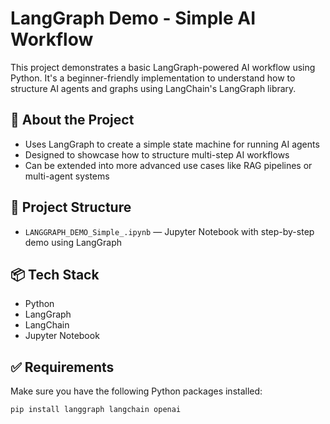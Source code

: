 # LangGraph Demo - Simple AI Workflow

This project demonstrates a basic LangGraph-powered AI workflow using Python. It's a beginner-friendly implementation to understand how to structure AI agents and graphs using LangChain's LangGraph library.

## 🚀 About the Project

- Uses LangGraph to create a simple state machine for running AI agents
- Designed to showcase how to structure multi-step AI workflows
- Can be extended into more advanced use cases like RAG pipelines or multi-agent systems

## 📁 Project Structure

- `LANGGRAPH_DEMO_Simple_.ipynb` — Jupyter Notebook with step-by-step demo using LangGraph

## 📦 Tech Stack

- Python
- LangGraph
- LangChain
- Jupyter Notebook

## ✅ Requirements

Make sure you have the following Python packages installed:

```bash
pip install langgraph langchain openai

